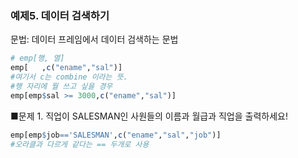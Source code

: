 ### 예제5. 데이터 검색하기 ### 

문법: 데이터 프레임에서 데이터 검색하는 문법

```r
# emp[행, 열]
emp[   ,c("ename","sal")]
#여기서 c는 combine 이라는 뜻.
#행 자리에 뭘 쓰고 싶을 경우
emp[emp$sal >= 3000,c("ename","sal")]
```

■문제 1. 직업이 SALESMAN인 사원들의 이름과 월급과 직업을 출력하세요!

```r
emp[emp$job=='SALESMAN',c("ename","sal","job")]
#오라클과 다르게 같다는 == 두개로 사용
```

